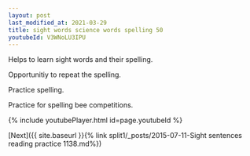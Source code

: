 ```yaml
---
layout: post
last_modified_at: 2021-03-29
title: sight words science words spelling 50
youtubeId: V3WNoLU3IPU
---
```

 
 
Helps to learn sight words and their spelling.

Opportunitiy to repeat the spelling. 

Practice spelling. 
 
Practice for spelling bee competitions. 
 
{% include youtubePlayer.html id=page.youtubeId %}
 
 

[Next]({{ site.baseurl }}{% link  split1/_posts/2015-07-11-Sight sentences reading practice 1138.md%})
 
